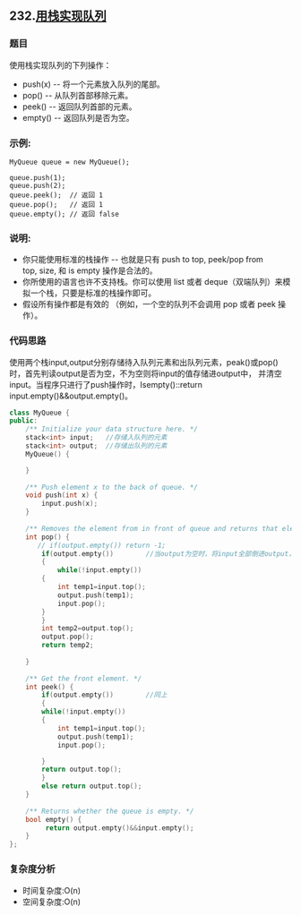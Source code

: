 ## 232.[用栈实现队列](https://leetcode-cn.com/problems/implement-queue-using-stacks)
### 题目
使用栈实现队列的下列操作：
- push(x) -- 将一个元素放入队列的尾部。
- pop() -- 从队列首部移除元素。
- peek() -- 返回队列首部的元素。
- empty() -- 返回队列是否为空。
### 示例:
```
MyQueue queue = new MyQueue();

queue.push(1);
queue.push(2);  
queue.peek();  // 返回 1
queue.pop();   // 返回 1
queue.empty(); // 返回 false
```
### 说明:
- 你只能使用标准的栈操作 -- 也就是只有 push to top, peek/pop from top, size, 和 is empty 操作是合法的。
- 你所使用的语言也许不支持栈。你可以使用 list 或者 deque（双端队列）来模拟一个栈，只要是标准的栈操作即可。
- 假设所有操作都是有效的 （例如，一个空的队列不会调用 pop 或者 peek 操作）。
### 代码思路
使用两个栈input,output分别存储待入队列元素和出队列元素，peak()或pop()时，首先判读output是否为空，不为空则将input的值存储进output中，
并清空input。当程序只进行了push操作时，Isempty()::return input.empty()&&output.empty()。

```c++
class MyQueue {
public:
    /** Initialize your data structure here. */
    stack<int> input;   //存储入队列的元素
    stack<int> output;  //存储出队列的元素
    MyQueue() {

    }
    
    /** Push element x to the back of queue. */
    void push(int x) {
        input.push(x);  
    }
    
    /** Removes the element from in front of queue and returns that element. */
    int pop() {
       // if(output.empty()) return -1;
        if(output.empty())        //当output为空时，将input全部倒进output，实现翻转，并清空input
        {
            while(!input.empty())
        {
            int temp1=input.top();
            output.push(temp1);
            input.pop();
        }
        }
        int temp2=output.top();
        output.pop();
        return temp2;
        
    }
    
    /** Get the front element. */
    int peek() {
        if(output.empty())        //同上
        {
        while(!input.empty())
        {
            int temp1=input.top();
            output.push(temp1);
            input.pop();

        }
        return output.top();
        }
        else return output.top();
    }
    
    /** Returns whether the queue is empty. */
    bool empty() {
         return output.empty()&&input.empty();
    }
};

```
### 复杂度分析
- 时间复杂度:O(n)
- 空间复杂度:O(n)
